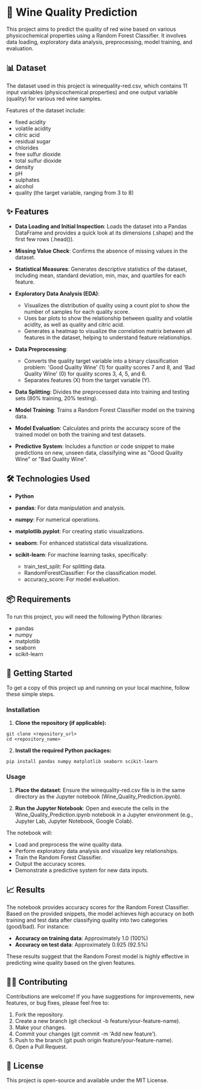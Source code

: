 # 🍷 Wine Quality Prediction

This project aims to predict the quality of red wine based on various physicochemical properties using a Random Forest Classifier. It involves data loading, exploratory data analysis, preprocessing, model training, and evaluation.

## **📊 Dataset**

The dataset used in this project is winequality-red.csv, which contains 11 input variables (physicochemical properties) and one output variable (quality) for various red wine samples.

Features of the dataset include:

* fixed acidity
* volatile acidity
* citric acid
* residual sugar
* chlorides
* free sulfur dioxide
* total sulfur dioxide
* density
* pH
* sulphates
* alcohol
* quality (the target variable, ranging from 3 to 8)

## **✨ Features**

* **Data Loading and Initial Inspection**: Loads the dataset into a Pandas DataFrame and provides a quick look at its dimensions (.shape) and the first few rows (.head()).

* **Missing Value Check**: Confirms the absence of missing values in the dataset.

* **Statistical Measures**: Generates descriptive statistics of the dataset, including mean, standard deviation, min, max, and quartiles for each feature.

* **Exploratory Data Analysis (EDA)**:
  * Visualizes the distribution of quality using a count plot to show the number of samples for each quality score.
  * Uses bar plots to show the relationship between quality and volatile acidity, as well as quality and citric acid.
  * Generates a heatmap to visualize the correlation matrix between all features in the dataset, helping to understand feature relationships.

* **Data Preprocessing**:
  * Converts the quality target variable into a binary classification problem: 'Good Quality Wine' (1) for quality scores 7 and 8, and 'Bad Quality Wine' (0) for quality scores 3, 4, 5, and 6.
  * Separates features (X) from the target variable (Y).

* **Data Splitting**: Divides the preprocessed data into training and testing sets (80% training, 20% testing).

* **Model Training**: Trains a Random Forest Classifier model on the training data.

* **Model Evaluation**: Calculates and prints the accuracy score of the trained model on both the training and test datasets.

* **Predictive System**: Includes a function or code snippet to make predictions on new, unseen data, classifying wine as "Good Quality Wine" or "Bad Quality Wine".

## **🛠️ Technologies Used**

* **Python**

* **pandas**: For data manipulation and analysis.

* **numpy**: For numerical operations.

* **matplotlib.pyplot**: For creating static visualizations.

* **seaborn**: For enhanced statistical data visualizations.

* **scikit-learn**: For machine learning tasks, specifically:
  * train_test_split: For splitting data.
  * RandomForestClassifier: For the classification model.
  * accuracy_score: For model evaluation.

## **📦 Requirements**

To run this project, you will need the following Python libraries:

* pandas
* numpy
* matplotlib
* seaborn
* scikit-learn

## **🚀 Getting Started**

To get a copy of this project up and running on your local machine, follow these simple steps.

### **Installation**

1. **Clone the repository (if applicable):**

```
git clone <repository_url>
cd <repository_name>
```

2. **Install the required Python packages:**

```
pip install pandas numpy matplotlib seaborn scikit-learn
```

### **Usage**

1. **Place the dataset**: Ensure the winequality-red.csv file is in the same directory as the Jupyter notebook (Wine_Quality_Prediction.ipynb).

2. **Run the Jupyter Notebook**: Open and execute the cells in the Wine_Quality_Prediction.ipynb notebook in a Jupyter environment (e.g., Jupyter Lab, Jupyter Notebook, Google Colab).

The notebook will:

* Load and preprocess the wine quality data.
* Perform exploratory data analysis and visualize key relationships.
* Train the Random Forest Classifier.
* Output the accuracy scores.
* Demonstrate a predictive system for new data inputs.

## **📈 Results**

The notebook provides accuracy scores for the Random Forest Classifier. Based on the provided snippets, the model achieves high accuracy on both training and test data after classifying quality into two categories (good/bad). For instance:

* **Accuracy on training data**: Approximately 1.0 (100%)
* **Accuracy on test data**: Approximately 0.925 (92.5%)

These results suggest that the Random Forest model is highly effective in predicting wine quality based on the given features.

## **🧑‍💻 Contributing**

Contributions are welcome! If you have suggestions for improvements, new features, or bug fixes, please feel free to:

1. Fork the repository.
2. Create a new branch (git checkout -b feature/your-feature-name).
3. Make your changes.
4. Commit your changes (git commit -m 'Add new feature').
5. Push to the branch (git push origin feature/your-feature-name).
6. Open a Pull Request.

## **📄 License**

This project is open-source and available under the MIT License.
